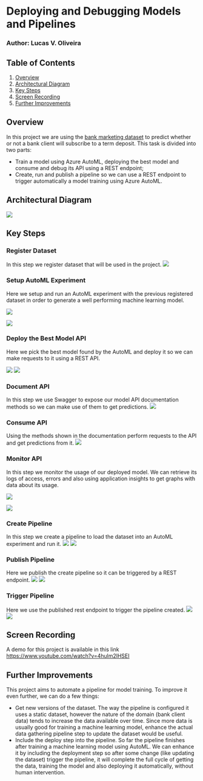 # Deploying and Debugging Models and Pipelines
### Author: Lucas V. Oliveira

## Table of Contents
1. [Overview](#overview)
2. [Architectural Diagram](#architectural-diagram)
3. [Key Steps](#key-steps)
4. [Screen Recording](#screen-recording)
5. [Further Improvements](#further-improvements)


## Overview

In this project we are using the [bank marketing dataset](https://archive.ics.uci.edu/ml/datasets/bank+marketing) to predict whether or not a bank client will subscribe to a term deposit. This task is divided into two parts:
- Train a model using Azure AutoML, deploying the best model and consume and debug its API using a REST endpoint;
- Create, run and publish a pipeline so we can use a REST endpoint to trigger automatically a model training using Azure AutoML.

## Architectural Diagram
![](project_flow.png)

## Key Steps

### Register Dataset
In this step we register dataset that will be used in the project.
![](screenshots/registered_datasets.png)

### Setup AutoML Experiment
Here we setup and run an AutoML experiment with the previous registered dataset in order to generate a well performing machine learning model.

![](screenshots/experiment_completed1.png)

![](screenshots/experiment_completed2.png)

### Deploy the Best Model API
Here we pick the best model found by the AutoML and deploy it so we can make requests to it using a REST API.

![](screenshots/best_model.png)
![](screenshots/best_model_deployed.png)

### Document API
In this step we use Swagger to expose our model API documentation methods so we can make use of them to get predictions.
![](screenshots/swagger1.png)

### Consume API
Using the methods shown in the documentation perform requests to the API and get predictions from it.
![](screenshots/consuming.png)

### Monitor API
In this step we monitor the usage of our deployed model. We can retrieve its logs of access, errors and also using application insights to get graphs with data about its usage.

![](screenshots/logging.png)

![](screenshots/app_insights2.png)


### Create Pipeline
In this step we create a pipeline to load the dataset into an AutoML experiment and run it.
![](screenshots_pipeline/pipeline_created1.png)
![](screenshots_pipeline/pipeline_created2.png)

### Publish Pipeline
Here we publish the create pipeline so it can be triggered by a REST endpoint.
![](screenshots_pipeline/published_pipeline_active_1.png)
![](screenshots_pipeline/published_pipeline_active_2.png)

### Trigger Pipeline
Here we use the published rest endpoint to trigger the pipeline created.
![](screenshots_pipeline/step_runs2.png)
![](screenshots_pipeline/scheduled_run.png)


## Screen Recording
A demo for this project is available in this link https://www.youtube.com/watch?v=4hulm2lHSEI

## Further Improvements

This project aims to automate a pipeline for model training. To improve it even further, we can do a few things:

- Get new versions of the dataset. The way the pipeline is configured it uses a static dataset, however the nature of the domain (bank client data) tends to increase the data available over time. Since more data is usually good for training a machine learning model, enhance the actual data gathering pipeline step to update the dataset would be useful.
- Include the deploy step into the pipeline. So far the pipeline finishes after training a machine learning model using AutoML. We can enhance it by including the deployment step so after some change (like updating the dataset) trigger the pipeline, it will complete the full cycle of getting the data, training the model and also deploying it automatically, without human intervention.

